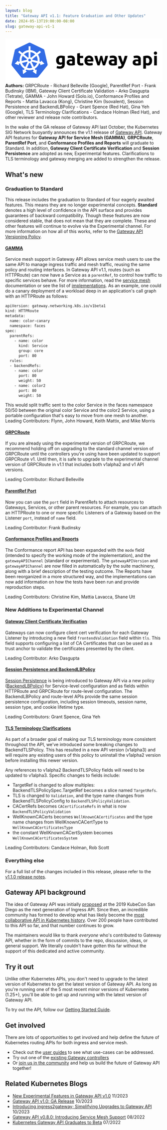 ```yaml
---
layout: blog
title: "Gateway API v1.1: Feature Graduation and Other Updates"
date: 2024-05-13T19:00:00-08:00
slug: gateway-api-v1-1
---
```


![Gateway API Logo](gateway-api-logo.png)
**Authors:** 
GRPCRoute - Richard Belleville (Google), 
ParentRef Port - Frank Budinsky (IBM),
Gateway Client Certificate Validation - Arko Dasgupta (Tetrate),
GAMMA - John Howard (Solo.io),
Conformance Profiles and Reports - Mattia Lavacca (Kong), Christine Kim (Isovalent),
Session Persistence and BackendLBPolicy - Grant Spence (Red Hat), Gina Yeh (Google),
TLS Terminology Clarifications - Candace Holman (Red Hat),
and other reviewer and release note contributors.

In the wake of the GA release of Gateway API last October, the Kubernetes
SIG Network buoyantly announces the v1.1 release
of [Gateway API](https://gateway-api.sigs.k8s.io/). Gateway API features for
**Gateway API for Service Mesh (GAMMA)**, **GRPCRoute**, **ParentRef Port**, 
and **Conformance Profiles and Reports** will graduate to Standard.
In addition, **Gateway Client Certificate Verification** and **Session
Persistence** are adopted as new, Experimental features. Clarifications to TLS
terminology and gateway merging are added to strengthen the release.

## What's new

### Graduation to Standard
This release includes the graduation to Standard of four eagerly awaited features.
This means they are no longer experimental concepts. **Standard** denotes a high
level of confidence in the API surface and provides guarantees of backward
compatibility.  Though these features are now considered stable, that does not
mean that they are complete. These and other features will continue to evolve via
the Experimental channel. For more information on how all of this works, refer
to the [Gateway API Versioning Policy](https://gateway-api.sigs.k8s.io/concepts/versioning/).


#### [GAMMA](https://gateway-api.sigs.k8s.io/mesh/)
Service mesh support in Gateway API allows service mesh users to use the same
API to manage ingress traffic and mesh traffic, reusing the same policy and
routing interfaces. In Gateway API v1.1, routes (such as HTTPRoute) can now have
a Service as a `parentRef`, to control how traffic to specific services behave.
For more information, read the 
[service mesh](https://gateway-api.sigs.k8s.io/mesh/) documentation or see the
list of 
[implementations](https://gateway-api.sigs.k8s.io/implementations/#service-mesh-implementation-status).
As an example, one could do a canary deployment of a workload deep in an application's call graph with an HTTPRoute as follows:

~~~
apiVersion: gateway.networking.k8s.io/v1beta1
kind: HTTPRoute
metadata:
  name: color-canary
  namespace: faces
spec:
  parentRefs:
    - name: color
      kind: Service
      group: core
      port: 80
  rules:
  - backendRefs:
    - name: color
      port: 80
      weight: 50
    - name: color2
      port: 80
      weight: 50
~~~
      
This would split traffic sent to the color Service in the faces namespace 50/50 between the original color Service and the color2 Service, using a portable configuration that's easy to move from one mesh to another.
Leading Contributors: Flynn, John Howard, Keith Mattix, and Mike Morris

#### [GRPCRoute](https://gateway-api.sigs.k8s.io/guides/grpc-routing/)
If you are already using the experimental version of GRPCRoute, we recommend holding
off on upgrading to the standard channel version of GRPCRoute until the
controllers you're using have been updated to support GRPCRoute v1. Until then,
it is safe to upgrade to the experimental channel version of GRPCRoute in v1.1
that includes both v1alpha2 and v1 API versions.

Leading Contributor: Richard Belleville

#### [ParentRef Port](https://gateway-api.sigs.k8s.io/reference/spec/#gateway.networking.k8s.io%2fv1.ParentReference)
Now you can use the `port` field in ParentRefs to attach resources to Gateways,
Services, or other parent resources. For example, you can attach an HTTPRoute to
one or more specific Listeners of a Gateway based
on the Listener `port`, instead of `name` field.

Leading Contributor: Frank Budinsky

#### [Conformance Profiles and Reports](https://gateway-api.sigs.k8s.io/concepts/conformance/#conformance-profiles)

The Conformance report API has been expanded with the `mode` field (intended to
specify the working mode of the implementation), and the `gatewayAPIChannel`
(standard or experimental). The `gatewayAPIVersion` and `gatewayAPIChannel` are
now filled in automatically by the suite machinery, along with a brief
description of the testing outcome. The Reports have been reorganized in a more
structured way, and the implementations can now add information on how the tests
have been run and provide reproduction steps.

Leading Contributors: Christine Kim, Mattia Lavacca, Shane Utt

### New Additions to Experimental Channel

#### [Gateway Client Certificate Verification](https://gateway-api.sigs.k8s.io/geps/gep-91/)

Gateways can now configure client cert verification for each Gateway Listener by
introducing a new field `frontendValidation` field within `tls`. This field
supports configuring a list of CA Certificates that can be used as a trust
anchor to validate the certificates presented by the client.

Leading Contributor: Arko Dasgupta

#### [Session Persistence and BackendLBPolicy](https://gateway-api.sigs.k8s.io/geps/gep-1619/)

[Session Persistence](https://gateway-api.sigs.k8s.io/reference/spec/#gateway.networking.k8s.io%2fv1.SessionPersistence) is being introduced to Gateway API via a new policy
([BackendLBPolicy](https://gateway-api.sigs.k8s.io/reference/spec/#gateway.networking.k8s.io/v1alpha2.BackendLBPolicy))
for Service-level configuration and as fields within HTTPRoute
and GRPCRoute for route-level configuration. The BackendLBPolicy and route-level
APIs provide the same session persistence configuration, including session
timeouts, session name, session type, and cookie lifetime type.

Leading Contributors: Grant Spence, Gina Yeh

#### [TLS Terminology Clarifications](https://gateway-api.sigs.k8s.io/geps/gep-2907/)

As part of a broader goal of making our TLS terminology more consistent
throughout the API, we've introduced some breaking changes to BackendTLSPolicy.
This has resulted in a new API version (v1alpha3) and will require any existing
users of this policy to uninstall the v1alpha2 version before installing this
newer version.

Any references to v1alpha2 BackendTLSPolicy fields will need to be updated to
v1alpha3. Specific changes to fields include:
- TargetRef is changed to allow multiples: BackendTLSPolicySpec.TargetRef
becomes a slice named `TargetRefs`.
- TLS is changed to `Validation`, and the type name changes from
BackendTLSPolicyConfig to  `BackendTLSPolicyValidation`.
- CACertRefs becomes `CACertificateRefs` in what is now `BackendTLSPolicyValidation`
- WellKnownCACerts becomes `WellKnownCACertificates` and the type name
changes from WellKnownCACertType to `WellKnownCACertificatesType`
- the constant WellKnownCACertSystem becomes `WellKnownCACertificatesSystem`

Leading Contributors: Candace Holman, Rob Scott

### Everything else

For a full list of the changes included in this release, please refer to the
[v1.1.0 release
notes](https://github.com/kubernetes-sigs/gateway-api/releases/tag/v1.1.0).

## Gateway API background

The idea of Gateway API was initially [proposed](https://youtu.be/Ne9UJL6irXY?si=wgtC9w8PMB5ZHil2)
at the 2019 KubeCon San Diego as the next generation
of Ingress API. Since then, an incredible community has formed to develop what
has likely become the
[most collaborative API in Kubernetes history](https://www.youtube.com/watch?v=V3Vu_FWb4l4).
Over 200 people have contributed to this API so far, and that number continues
to grow.

The maintainers
would like to thank _everyone_ who's contributed to Gateway API, whether in the
form of commits to the repo, discussion, ideas, or general support. We literally
couldn't have gotten this far without the support of this dedicated and active
community.

## Try it out

Unlike other Kubernetes APIs, you don't need to upgrade to the latest version of
Kubernetes to get the latest version of Gateway API. As long as you're running
one of the 5 most recent minor versions of Kubernetes (1.25+), you'll be able to
get up and running with the latest version of Gateway API.

To try out the API, follow our [Getting Started Guide](https://gateway-api.sigs.k8s.io/guides/).

## Get involved

There are lots of opportunities to get involved and help define the future of
Kubernetes routing APIs for both ingress and service mesh.

* Check out the [user guides](https://gateway-api.sigs.k8s.io/guides) to see what use-cases can be addressed. 
* Try out one of the [existing Gateway controllers ](https://gateway-api.sigs.k8s.io/implementations/)
* Or [join us in the community](https://gateway-api.sigs.k8s.io/contributing/)
and help us build the future of Gateway API together!

## Related Kubernetes Blogs
* [New Experimental Features in Gateway API v1.0](https://kubernetes.io/blog/2023/11/28/gateway-api-ga/)
11/2023
* [Gateway API v1.0: GA Release](https://kubernetes.io/blog/2023/10/31/gateway-api-ga/)
10/2023
* [Introducing ingress2gateway; Simplifying Upgrades to Gateway API](https://kubernetes.io/blog/2023/10/25/introducing-ingress2gateway/)
10/2023
* [Gateway API v0.8.0: Introducing Service Mesh Support](https://kubernetes.io/blog/2023/08/29/gateway-api-v0-8/)
08/2022
* [Kubernetes Gateway API Graduates to Beta](https://kubernetes.io/blog/2022/07/13/gateway-api-graduates-to-beta/)
07/2022
